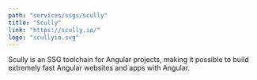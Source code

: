 ```yaml
---
path: "services/ssgs/scully"
title: "Scully"
link: "https://scully.io/"
logo: "scullyio.svg"
---
```


Scully is an SSG toolchain for Angular projects, making it possible to build extremely fast Angular websites and apps with Angular.
